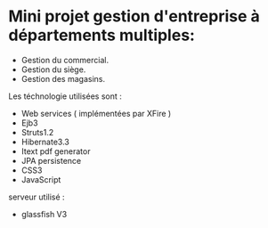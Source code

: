 # Mini projet gestion d'entreprise à départements multiples:
- Gestion du commercial.
- Gestion du siège. 
- Gestion des magasins.

Les téchnologie utilisées sont : 

- Web services ( implémentées par XFire ) 
- Ejb3
- Struts1.2
- Hibernate3.3
- Itext pdf generator
- JPA persistence
- CSS3
- JavaScript

serveur utilisé :
- glassfish V3
